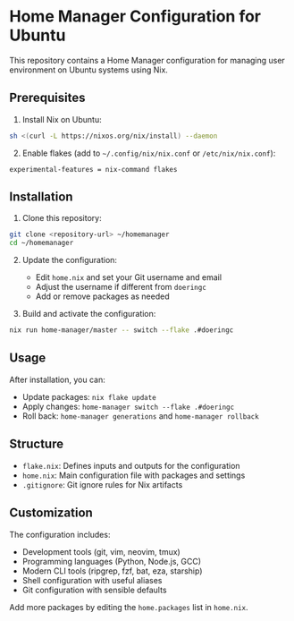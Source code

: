 # Home Manager Configuration for Ubuntu

This repository contains a Home Manager configuration for managing user
environment on Ubuntu systems using Nix.

## Prerequisites

1. Install Nix on Ubuntu:

```bash
sh <(curl -L https://nixos.org/nix/install) --daemon
```

2. Enable flakes (add to `~/.config/nix/nix.conf` or `/etc/nix/nix.conf`):

```
experimental-features = nix-command flakes
```

## Installation

1. Clone this repository:

```bash
git clone <repository-url> ~/homemanager
cd ~/homemanager
```

2. Update the configuration:
   - Edit `home.nix` and set your Git username and email
   - Adjust the username if different from `doeringc`
   - Add or remove packages as needed

3. Build and activate the configuration:

```bash
nix run home-manager/master -- switch --flake .#doeringc
```

## Usage

After installation, you can:

- Update packages: `nix flake update`
- Apply changes: `home-manager switch --flake .#doeringc`
- Roll back: `home-manager generations` and `home-manager rollback`

## Structure

- `flake.nix`: Defines inputs and outputs for the configuration
- `home.nix`: Main configuration file with packages and settings
- `.gitignore`: Git ignore rules for Nix artifacts

## Customization

The configuration includes:

- Development tools (git, vim, neovim, tmux)
- Programming languages (Python, Node.js, GCC)
- Modern CLI tools (ripgrep, fzf, bat, eza, starship)
- Shell configuration with useful aliases
- Git configuration with sensible defaults

Add more packages by editing the `home.packages` list in `home.nix`.

